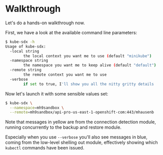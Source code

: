 # Walkthrough

Let's do a hands-on walkthrough now.

First, we have a look at the available command line parameters: 

```bash
$ kube-sdx -h
Usage of kube-sdx:
  -local string
        the local context you want me to use (default "minikube")
  -namespace string
        the namespace you want me to keep alive (default "default")
  -remote string
        the remote context you want me to use
  -verbose
        if set to true, I'll show you all the nitty gritty details
```

Now let's launch it with some sensible values set:

```bash
$ kube-sdx \
  --namespace=mh9sandbox \
  --remote=mh9sandbox/api-pro-us-east-1-openshift-com:443/mhausenb


```

Note that messages in yellow are from the connection detection module, running concurrently to the backup and restore module.

Especially when you use `--verbose` you'll also see messages in blue, coming from the low-level shelling out module, effectively showing which `kubectl` commands have been issued.
